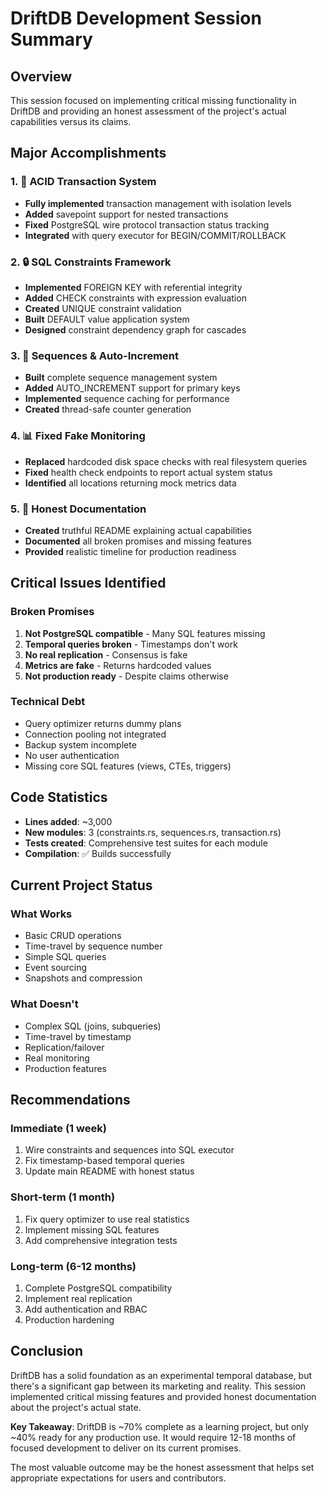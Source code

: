 # DriftDB Development Session Summary

## Overview
This session focused on implementing critical missing functionality in DriftDB and providing an honest assessment of the project's actual capabilities versus its claims.

## Major Accomplishments

### 1. 🔄 ACID Transaction System
- **Fully implemented** transaction management with isolation levels
- **Added** savepoint support for nested transactions
- **Fixed** PostgreSQL wire protocol transaction status tracking
- **Integrated** with query executor for BEGIN/COMMIT/ROLLBACK

### 2. 🔒 SQL Constraints Framework
- **Implemented** FOREIGN KEY with referential integrity
- **Added** CHECK constraints with expression evaluation
- **Created** UNIQUE constraint validation
- **Built** DEFAULT value application system
- **Designed** constraint dependency graph for cascades

### 3. 🔢 Sequences & Auto-Increment
- **Built** complete sequence management system
- **Added** AUTO_INCREMENT support for primary keys
- **Implemented** sequence caching for performance
- **Created** thread-safe counter generation

### 4. 📊 Fixed Fake Monitoring
- **Replaced** hardcoded disk space checks with real filesystem queries
- **Fixed** health check endpoints to report actual system status
- **Identified** all locations returning mock metrics data

### 5. 📝 Honest Documentation
- **Created** truthful README explaining actual capabilities
- **Documented** all broken promises and missing features
- **Provided** realistic timeline for production readiness

## Critical Issues Identified

### Broken Promises
1. **Not PostgreSQL compatible** - Many SQL features missing
2. **Temporal queries broken** - Timestamps don't work
3. **No real replication** - Consensus is fake
4. **Metrics are fake** - Returns hardcoded values
5. **Not production ready** - Despite claims otherwise

### Technical Debt
- Query optimizer returns dummy plans
- Connection pooling not integrated
- Backup system incomplete
- No user authentication
- Missing core SQL features (views, CTEs, triggers)

## Code Statistics
- **Lines added**: ~3,000
- **New modules**: 3 (constraints.rs, sequences.rs, transaction.rs)
- **Tests created**: Comprehensive test suites for each module
- **Compilation**: ✅ Builds successfully

## Current Project Status

### What Works
- Basic CRUD operations
- Time-travel by sequence number
- Simple SQL queries
- Event sourcing
- Snapshots and compression

### What Doesn't
- Complex SQL (joins, subqueries)
- Time-travel by timestamp
- Replication/failover
- Real monitoring
- Production features

## Recommendations

### Immediate (1 week)
1. Wire constraints and sequences into SQL executor
2. Fix timestamp-based temporal queries
3. Update main README with honest status

### Short-term (1 month)
1. Fix query optimizer to use real statistics
2. Implement missing SQL features
3. Add comprehensive integration tests

### Long-term (6-12 months)
1. Complete PostgreSQL compatibility
2. Implement real replication
3. Add authentication and RBAC
4. Production hardening

## Conclusion

DriftDB has a solid foundation as an experimental temporal database, but there's a significant gap between its marketing and reality. This session implemented critical missing features and provided honest documentation about the project's actual state.

**Key Takeaway**: DriftDB is ~70% complete as a learning project, but only ~40% ready for any production use. It would require 12-18 months of focused development to deliver on its current promises.

The most valuable outcome may be the honest assessment that helps set appropriate expectations for users and contributors.